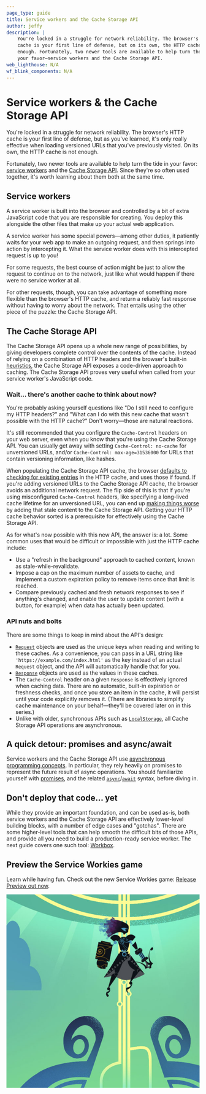 ```yaml
---
page_type: guide
title: Service workers and the Cache Storage API
author: jeffy
description: |
    You're locked in a struggle for network reliability. The browser's HTTP
    cache is your first line of defense, but on its own, the HTTP cache is not
    enough. Fortunately, two newer tools are available to help turn the tide in
    your favor—service workers and the Cache Storage API.
web_lighthouse: N/A
wf_blink_components: N/A
---
```


# Service workers & the Cache Storage API

You're locked in a struggle for network reliability. The browser's HTTP cache is
your first line of defense, but as you've learned, it's only really effective
when loading versioned URLs that you've previously visited. On its own, the HTTP
cache is not enough.

Fortunately, two newer tools are available to help turn the tide in your favor:
[service workers](https://developer.mozilla.org/en-US/docs/Web/API/Service_Worker_API)
and the
[Cache Storage API](https://developer.mozilla.org/en-US/docs/Web/API/CacheStorage).
Since they're so often used together, it's worth learning about them both at the
same time.

## Service workers

A service worker is built into the browser and controlled by a bit of extra
JavaScript code that you are responsible for creating. You deploy this alongside
the other files that make up your actual web application.

A service worker has some special powers—among other duties, it patiently waits
for your web app to make an outgoing request, and then springs into action by
intercepting it. What the service worker does with this intercepted request is
up to you!

For some requests, the best course of action might be just to allow the request
to continue on to the network, just like what would happen if there were no
service worker at all.

For other requests, though, you can take advantage of something more flexible
than the browser's HTTP cache, and return a reliably fast response without
having to worry about the network. That entails using the other piece of the
puzzle: the Cache Storage API.

## The Cache Storage API

The Cache Storage  API opens up a whole new range of possibilities, by giving
developers complete control over the contents of the cache. Instead of relying
on a combination of HTTP headers and the browser's built-in [heuristics](https://httpwg.org/specs/rfc7234.html#heuristic.freshness),
the Cache
Storage API exposes a code-driven approach to caching. The Cache Storage API
proves very useful when called from your service worker's JavaScript code.

### Wait… there's another cache to think about now?

You're probably asking yourself questions like "Do I still need to configure my
HTTP headers?" and "What can I do with this new cache that wasn't possible with
the HTTP cache?" Don't worry—those are natural reactions.

It's still recommended that you configure the `Cache-Control` headers on your web
server, even when you know that you're using the Cache Storage API. You can
usually get away with setting `Cache-Control: no-cache` for unversioned URLs,
and/or `Cache-Control: max-age=31536000` for URLs that contain versioning
information, like hashes. 

When populating the Cache Storage API cache, the browser
[defaults to checking for existing entries](https://jakearchibald.com/2016/caching-best-practices/#the-service-worker-the-http-cache-play-well-together-dont-make-them-fight)
in the HTTP cache, and uses those if found. If you're adding versioned URLs to
the Cache Storage API cache, the browser avoids an additional network request. The
flip side of this is that if you're using misconfigured `Cache-Control` headers,
like specifying a long-lived cache lifetime for an unversioned URL, you can end
up
[making things worse](https://jakearchibald.com/2016/caching-best-practices/#a-service-worker-can-extend-the-life-of-these-bugs)
by adding that stale content to the Cache Storage API. Getting your HTTP cache
behavior sorted is a prerequisite for effectively using the Cache Storage API.

As for what's now possible with this new API, the answer is: a lot. Some common
uses that would be difficult or impossible with just the HTTP cache include:

+  Use a "refresh in the background" approach to cached content, known as
    stale-while-revalidate.
+  Impose a cap on the maximum number of assets to cache, and implement a
    custom expiration policy to remove items once that limit is reached.
+  Compare previously cached and fresh network responses to see if
    anything's changed, and enable the user to update content (with a button,
    for example)  when data has actually been updated.

### API nuts and bolts

There are some things to keep in mind about the API's design:

+  [`Request`](https://developer.mozilla.org/en-US/docs/Web/API/Request)
    objects are used as the unique keys when reading and writing to these
    caches. As a convenience, you can pass in a URL string like
    `'https://example.com/index.html'` as the key instead of an actual
    `Request` object, and the API will automatically handle that for you.
+  [`Response`](https://developer.mozilla.org/en-US/docs/Web/API/Response)
    objects are used as the values in these caches.
+  The `Cache-Control` header on a given `Response` is effectively ignored
    when caching data. There are no automatic, built-in expiration or freshness
    checks, and once you store an item in the cache, it will persist until your
    code explicitly removes it. (There are libraries to simplify cache
    maintenance on your behalf—they'll be covered later on in this series.)
+  Unlike with older, synchronous APIs such as
    [`LocalStorage`](https://developer.mozilla.org/en-US/docs/Web/API/Storage/LocalStorage),
    all Cache Storage API operations are asynchronous.

## A quick detour: promises and async/await

Service workers and the Cache Storage API use
[asynchronous programming concepts](https://en.wikipedia.org/wiki/Asynchrony_(computer_programming)).
In particular, they rely heavily on promises to represent the future result of
async operations. You should familiarize yourself with
[promises](https://developer.mozilla.org/en-US/docs/Web/JavaScript/Reference/Global_Objects/Promise),
and the related
[`async`](https://developer.mozilla.org/en-US/docs/Web/JavaScript/Reference/Statements/async_function)/[`await`](https://developer.mozilla.org/en-US/docs/Web/JavaScript/Reference/Operators/await)
syntax, before diving in.

## Don't deploy that code… yet

While they provide an important foundation, and can be used as-is, both service
workers and the Cache Storage API are effectively lower-level building blocks,
with a number of edge cases and "gotchas". There are some higher-level tools
that can help smooth the difficult bits of those APIs, and provide all you need
to build a production-ready service worker. The next guide covers one such tool:
[Workbox](https://developers.google.com/web/tools/workbox/).

## Preview the Service Workies game

Learn while having fun. Check out the new Service Workies game: [Release Preview out now](https://serviceworkies.mastery.games/).

<img class="screenshot" src="./kolohe.jpg" alt="Service Workies character, Kolohe">
